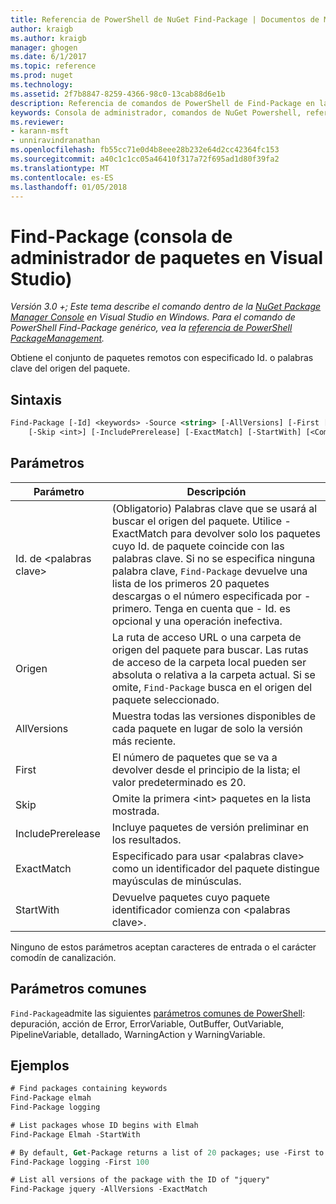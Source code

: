 ```yaml
---
title: Referencia de PowerShell de NuGet Find-Package | Documentos de Microsoft
author: kraigb
ms.author: kraigb
manager: ghogen
ms.date: 6/1/2017
ms.topic: reference
ms.prod: nuget
ms.technology: 
ms.assetid: 2f7b8847-8259-4366-98c0-13cab88d6e1b
description: Referencia de comandos de PowerShell de Find-Package en la consola de administrador de paquetes de NuGet en Visual Studio.
keywords: Consola de administrador, comandos de NuGet Powershell, referencia de NuGet Powershell, Find-Package de paquete de NuGet
ms.reviewer:
- karann-msft
- unniravindranathan
ms.openlocfilehash: fb55cc71e0d4b8eee28b232e64d2cc42364fc153
ms.sourcegitcommit: a40c1c1cc05a46410f317a72f695ad1d80f39fa2
ms.translationtype: MT
ms.contentlocale: es-ES
ms.lasthandoff: 01/05/2018
---
```

# <a name="find-package-package-manager-console-in-visual-studio"></a>Find-Package (consola de administrador de paquetes en Visual Studio)

*Versión 3.0 +; Este tema describe el comando dentro de la [NuGet Package Manager Console](Package-Manager-Console.md) en Visual Studio en Windows. Para el comando de PowerShell Find-Package genérico, vea la [referencia de PowerShell PackageManagement](/powershell/module/packagemanagement/?view=powershell-6).*

Obtiene el conjunto de paquetes remotos con especificado Id. o palabras clave del origen del paquete.

## <a name="syntax"></a>Sintaxis

```ps
Find-Package [-Id] <keywords> -Source <string> [-AllVersions] [-First [<int>]]
    [-Skip <int>] [-IncludePrerelease] [-ExactMatch] [-StartWith] [<CommonParameters>]
```

## <a name="parameters"></a>Parámetros

| Parámetro | Descripción |
| --- | --- |
| Id. de &lt;palabras clave&gt; | (Obligatorio) Palabras clave que se usará al buscar el origen del paquete. Utilice - ExactMatch para devolver solo los paquetes cuyo Id. de paquete coincide con las palabras clave. Si no se especifica ninguna palabra clave, `Find-Package` devuelve una lista de los primeros 20 paquetes descargas o el número especificada por - primero. Tenga en cuenta que - Id. es opcional y una operación inefectiva. |
| Origen | La ruta de acceso URL o una carpeta de origen del paquete para buscar. Las rutas de acceso de la carpeta local pueden ser absoluta o relativa a la carpeta actual. Si se omite, `Find-Package` busca en el origen del paquete seleccionado. |
| AllVersions | Muestra todas las versiones disponibles de cada paquete en lugar de solo la versión más reciente. |
| First | El número de paquetes que se va a devolver desde el principio de la lista; el valor predeterminado es 20. |
| Skip | Omite la primera &lt;int&gt; paquetes en la lista mostrada.  |
| IncludePrerelease | Incluye paquetes de versión preliminar en los resultados. |
| ExactMatch | Especificado para usar &lt;palabras clave&gt; como un identificador del paquete distingue mayúsculas de minúsculas. |
| StartWith | Devuelve paquetes cuyo paquete identificador comienza con &lt;palabras clave&gt;. |

Ninguno de estos parámetros aceptan caracteres de entrada o el carácter comodín de canalización.

## <a name="common-parameters"></a>Parámetros comunes

`Find-Package`admite las siguientes [parámetros comunes de PowerShell](http://go.microsoft.com/fwlink/?LinkID=113216): depuración, acción de Error, ErrorVariable, OutBuffer, OutVariable, PipelineVariable, detallado, WarningAction y WarningVariable.

## <a name="examples"></a>Ejemplos

```ps
# Find packages containing keywords
Find-Package elmah
Find-Package logging

# List packages whose ID begins with Elmah
Find-Package Elmah -StartWith

# By default, Get-Package returns a list of 20 packages; use -First to show more
Find-Package logging -First 100

# List all versions of the package with the ID of "jquery"
Find-Package jquery -AllVersions -ExactMatch
```
